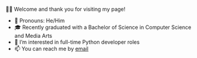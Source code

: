  👋😊 Welcome and thank you for visiting my page!
 * 👫 Pronouns: He/Him
 * 🎓 Recently graduated with a Bachelor of Science in Computer Science and Media Arts
 * 👀 I’m interested in full-time Python developer roles
 * 📫 You can reach me by <a href="mailto:changooman@gmail.com">email</a>

<!---
changooman/changooman is a ✨ special ✨ repository because its `README.md` (this file) appears on your GitHub profile.
You can click the Preview link to take a look at your changes.
--->
